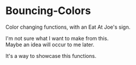 # Bouncing-Colors
Color changing functions, with an Eat At Joe's sign. <br>

I'm not sure what I want to make from this. <br>
Maybe an idea will occur to me later. <br>

It's a way to showcase this functions.

